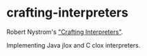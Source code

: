 # crafting-interpreters
Robert Nystrom's ["Crafting Interpreters"](https://www.craftinginterpreters.com/contents.html). 

Implementing Java jlox and C clox interpreters.


